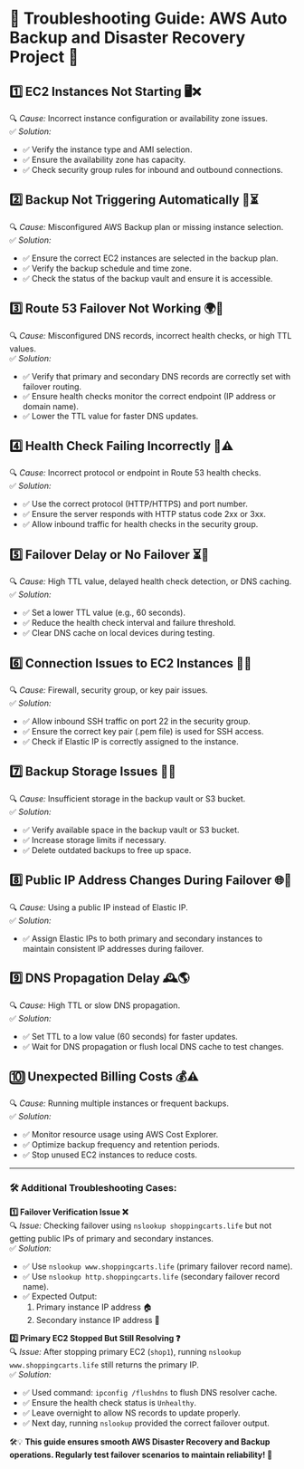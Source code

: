 # 🚀 Troubleshooting Guide: AWS Auto Backup and Disaster Recovery Project 🔧

## 1️⃣ EC2 Instances Not Starting 🖥️❌
🔍 *Cause:* Incorrect instance configuration or availability zone issues.  
✅ *Solution:*  
- ✅ Verify the instance type and AMI selection.  
- ✅ Ensure the availability zone has capacity.  
- ✅ Check security group rules for inbound and outbound connections.  

## 2️⃣ Backup Not Triggering Automatically 💾⏳
🔍 *Cause:* Misconfigured AWS Backup plan or missing instance selection.  
✅ *Solution:*  
- ✅ Ensure the correct EC2 instances are selected in the backup plan.  
- ✅ Verify the backup schedule and time zone.  
- ✅ Check the status of the backup vault and ensure it is accessible.  

## 3️⃣ Route 53 Failover Not Working 🌍🔄
🔍 *Cause:* Misconfigured DNS records, incorrect health checks, or high TTL values.  
✅ *Solution:*  
- ✅ Verify that primary and secondary DNS records are correctly set with failover routing.  
- ✅ Ensure health checks monitor the correct endpoint (IP address or domain name).  
- ✅ Lower the TTL value for faster DNS updates.  

## 4️⃣ Health Check Failing Incorrectly 🏥⚠️
🔍 *Cause:* Incorrect protocol or endpoint in Route 53 health checks.  
✅ *Solution:*  
- ✅ Use the correct protocol (HTTP/HTTPS) and port number.  
- ✅ Ensure the server responds with HTTP status code 2xx or 3xx.  
- ✅ Allow inbound traffic for health checks in the security group.  

## 5️⃣ Failover Delay or No Failover ⏳🔁
🔍 *Cause:* High TTL value, delayed health check detection, or DNS caching.  
✅ *Solution:*  
- ✅ Set a lower TTL value (e.g., 60 seconds).  
- ✅ Reduce the health check interval and failure threshold.  
- ✅ Clear DNS cache on local devices during testing.  

## 6️⃣ Connection Issues to EC2 Instances 🔌🚫
🔍 *Cause:* Firewall, security group, or key pair issues.  
✅ *Solution:*  
- ✅ Allow inbound SSH traffic on port 22 in the security group.  
- ✅ Ensure the correct key pair (.pem file) is used for SSH access.  
- ✅ Check if Elastic IP is correctly assigned to the instance.  

## 7️⃣ Backup Storage Issues 🏦❌
🔍 *Cause:* Insufficient storage in the backup vault or S3 bucket.  
✅ *Solution:*  
- ✅ Verify available space in the backup vault or S3 bucket.  
- ✅ Increase storage limits if necessary.  
- ✅ Delete outdated backups to free up space.  

## 8️⃣ Public IP Address Changes During Failover 🌐🔄
🔍 *Cause:* Using a public IP instead of Elastic IP.  
✅ *Solution:*  
- ✅ Assign Elastic IPs to both primary and secondary instances to maintain consistent IP addresses during failover.  

## 9️⃣ DNS Propagation Delay 🕰️🌎
🔍 *Cause:* High TTL or slow DNS propagation.  
✅ *Solution:*  
- ✅ Set TTL to a low value (60 seconds) for faster updates.  
- ✅ Wait for DNS propagation or flush local DNS cache to test changes.  

## 🔟 Unexpected Billing Costs 💰⚠️
🔍 *Cause:* Running multiple instances or frequent backups.  
✅ *Solution:*  
- ✅ Monitor resource usage using AWS Cost Explorer.  
- ✅ Optimize backup frequency and retention periods.  
- ✅ Stop unused EC2 instances to reduce costs.  

---

### 🛠️ Additional Troubleshooting Cases:

**1️⃣ Failover Verification Issue ❌**  
🔍 *Issue:* Checking failover using `nslookup shoppingcarts.life` but not getting public IPs of primary and secondary instances.  
✅ *Solution:*  
- ✅ Use `nslookup www.shoppingcarts.life` (primary failover record name).  
- ✅ Use `nslookup http.shoppingcarts.life` (secondary failover record name).  
- ✅ Expected Output:  
  1. Primary instance IP address 🏠  
  2. Secondary instance IP address 🔄  

**2️⃣ Primary EC2 Stopped But Still Resolving ❓**  
🔍 *Issue:* After stopping primary EC2 (`shop1`), running `nslookup www.shoppingcarts.life` still returns the primary IP.  
✅ *Solution:*  
- ✅ Used command: `ipconfig /flushdns` to flush DNS resolver cache.  
- ✅ Ensure the health check status is `Unhealthy`.  
- ✅ Leave overnight to allow NS records to update properly.  
- ✅ Next day, running `nslookup` provided the correct failover output.  

🛠️💡 **This guide ensures smooth AWS Disaster Recovery and Backup operations. Regularly test failover scenarios to maintain reliability! 🚀**

